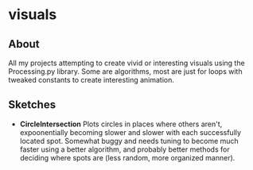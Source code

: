 # visuals

## About

All my projects attempting to create vivid or interesting visuals using the Processing.py library. Some are algorithms, most are just for loops with tweaked constants to create interesting animation.

## Sketches

- **CircleIntersection** Plots circles in places where others aren't, expoonentially becoming slower and slower with each successfully located spot. Somewhat buggy and needs tuning to become much faster using a better algorithm, and probably better methods for deciding where spots are (less random, more organized manner).